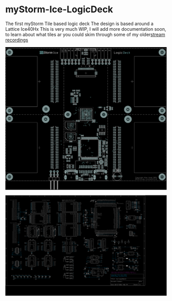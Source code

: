 # myStorm-Ice-LogicDeck 
The first myStorm Tile based logic deck
The design is based around a Lattice Ice40Hx
This is very much WIP, I will add more documentation soon, to learn about what tiles ar you could skim through some of my
older[stream recordings](https://www.youtube.com/channel/UCQSPg8L4WFBGuj_MnvQQ7Qw/videos)

![LogicDeck Layout](layout.png)

![LogicDeck Schematic](schematic.png)

